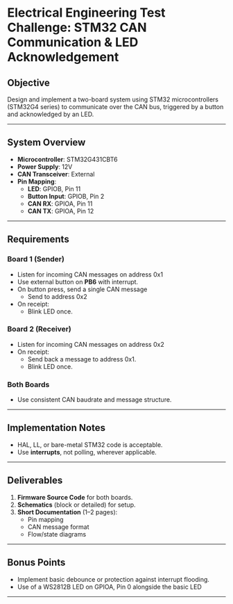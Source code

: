 # Electrical Engineering Test Challenge: STM32 CAN Communication & LED Acknowledgement

## Objective
Design and implement a two-board system using STM32 microcontrollers (STM32G4 series) to communicate over the CAN bus, triggered by a button and acknowledged by an LED.

---

## System Overview

- **Microcontroller**: STM32G431CBT6
- **Power Supply**: 12V
- **CAN Transceiver**: External
- **Pin Mapping**:
  - **LED**: GPIOB, Pin 11
  - **Button Input**: GPIOB, Pin 2
  - **CAN RX**: GPIOA, Pin 11
  - **CAN TX**: GPIOA, Pin 12

---

## Requirements

### Board 1 (Sender)
- Listen for incoming CAN messages on address 0x1
- Use external button on **PB6** with interrupt.
- On button press, send a single CAN message
  - Send to address 0x2
- On receipt:
  - Blink LED once.  


### Board 2 (Receiver)
- Listen for incoming CAN messages on address 0x2
- On receipt:
  - Send back a message to address 0x1.
  - Blink LED once.  

### Both Boards
- Use consistent CAN baudrate and message structure.

---

## Implementation Notes

- HAL, LL, or bare-metal STM32 code is acceptable.
- Use **interrupts**, not polling, wherever applicable.

---

## Deliverables

1. **Firmware Source Code** for both boards.
2. **Schematics** (block or detailed) for setup.
3. **Short Documentation** (1–2 pages):
   - Pin mapping
   - CAN message format
   - Flow/state diagrams

---

## Bonus Points

- Implement basic debounce or protection against interrupt flooding.
- Use of a WS2812B LED on GPIOA, Pin 0 alongside the basic LED

---

